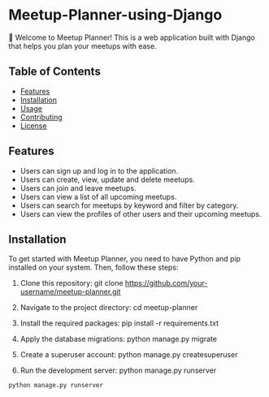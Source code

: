 # Meetup-Planner-using-Django

👋 Welcome to Meetup Planner! This is a web application built with Django that helps you plan your meetups with ease.

## Table of Contents

- [Features](#features)
- [Installation](#installation)
- [Usage](#usage)
- [Contributing](#contributing)
- [License](#license)

## Features

- Users can sign up and log in to the application.
- Users can create, view, update and delete meetups.
- Users can join and leave meetups.
- Users can view a list of all upcoming meetups.
- Users can search for meetups by keyword and filter by category.
- Users can view the profiles of other users and their upcoming meetups.

## Installation

To get started with Meetup Planner, you need to have Python and pip installed on your system. Then, follow these steps:

1. Clone this repository:
git clone https://github.com/your-username/meetup-planner.git

2. Navigate to the project directory:
cd meetup-planner

3. Install the required packages:
pip install -r requirements.txt

4. Apply the database migrations:
python manage.py migrate

5. Create a superuser account:
python manage.py createsuperuser

6. Run the development server:
python manage.py runserver

```python
python manage.py runserver
```







